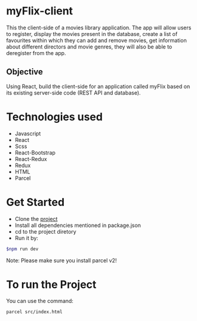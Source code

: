 # myFlix-client
This the client-side of a movies library application. The app will allow users to register, display the movies present in the database, create a list of favourites within which they can add and remove movies, get information about different directors and movie genres, they will also be able to deregister from the app.

## Objective
Using React, build the client-side for an application called myFlix based on its existing server-side code (REST API and database).

# Technologies used
- Javascript 
- React 
- Scss
- React-Bootstrap
- React-Redux
- Redux
- HTML
- Parcel

# Get Started

- Clone the [project](https://github.com/amro-mansour/myFlix-client/tree/Final-Task-3.8)
- Install all dependencies mentioned in package.json
- cd to the project diretory
- Run it by:

```bash
$npm run dev
```

Note: Please make sure you install parcel v2!

# To run the Project

You can use the command: 

```bash
parcel src/index.html
```
